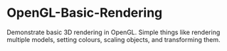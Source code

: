 # OpenGL-Basic-Rendering
Demonstrate basic 3D rendering in OpenGL. Simple things like rendering multiple models, setting colours, scaling objects, and transforming them.
